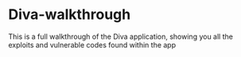 # Diva-walkthrough

This is a full walkthrough of the Diva application, showing you all the exploits and vulnerable codes found within the app
